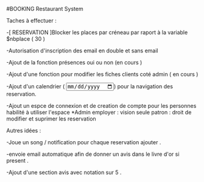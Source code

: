 #BOOKING Restaurant System

Taches à effectuer :

-[ RESERVATION ]Blocker les places par créneau par raport à la variable $nbplace  ( 30 )

-Autorisation d'inscription  des email en double et sans email

-Ajout de la fonction présences oui ou non (en cours )

-Ajout d'une fonction pour modifier les fiches clients coté admin ( en cours )

-Ajout d'un calendrier ( <input type="date">)  pour la navigation des reservation.

-Ajout un espce de connexion  et de creation de compte pour les personnes habilité à utiliser l'espace *Admin 
employer : vision seule 
patron : droit de modifier et suprimer les reservation 


Autres idées :

-Joue un song / notification  pour chaque reservation ajouter .

-envoie email automatique afin de donner un avis dans le livre d'or si present .

-Ajout d'une section avis  avec notation sur 5 . 
